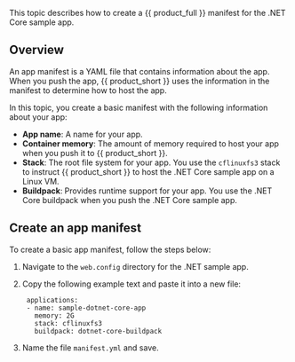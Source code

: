 This topic describes how to create a {{ product_full }} manifest for the .NET Core sample app.

## Overview

An app manifest is a YAML file that contains information about the app.
When you push the app, {{ product_short }} uses the information in the manifest
to determine how to host the app.

In this topic, you create a basic manifest with the following information
about your app:

* **App name**: A name for your app.
* **Container memory**: The amount of memory required to host your app when you
push it to {{ product_short }}.
* **Stack**: The root file system for your app. You use the `cflinuxfs3` stack to
instruct {{ product_short }} to host the .NET Core sample app on a Linux VM.
* **Buildpack**: Provides runtime support for your app. You use the .NET Core
buildpack when you push the .NET Core sample app.

## Create an app manifest

To create a basic app manifest, follow the steps below:

1. Navigate to the `web.config` directory for the .NET sample app.

1. Copy the following example text and paste it into a new file:

        applications:
        - name: sample-dotnet-core-app
          memory: 2G
          stack: cflinuxfs3
          buildpack: dotnet-core-buildpack

1. Name the file `manifest.yml` and save.
